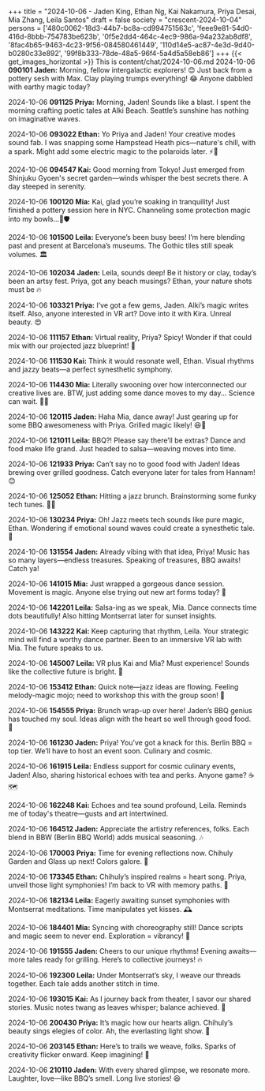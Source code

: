 +++
title = "2024-10-06 - Jaden King, Ethan Ng, Kai Nakamura, Priya Desai, Mia Zhang, Leila Santos"
draft = false
society = "crescent-2024-10-04"
persons = ['480c0062-18d3-44b7-bc8a-cd994751563c', 'feee9e81-54d0-416d-8bbb-754783be623b', '0f5e2dd4-464c-4ec9-986a-94a232ab8df8', '8fac4b65-9463-4c23-9f56-084580461449', '110d14e5-ac87-4e3d-9d40-b0280c33e892', '99f8b333-78de-48a5-96f4-5a4d5a58eb86']
+++
{{< get_images_horizontal >}}
This is content/chat/2024-10-06.md
2024-10-06 **090101 Jaden:** Morning, fellow intergalactic explorers! 😊 Just back from a pottery sesh with Max. Clay playing trumps everything! 😂 Anyone dabbled with earthy magic today?

2024-10-06 **091125 Priya:** Morning, Jaden! Sounds like a blast. I spent the morning crafting poetic tales at Alki Beach. Seattle’s sunshine has nothing on imaginative waves.

2024-10-06 **093022 Ethan:** Yo Priya and Jaden! Your creative modes sound fab. I was snapping some Hampstead Heath pics—nature's chill, with a spark. Might add some electric magic to the polaroids later. ⚡📸

2024-10-06 **094547 Kai:** Good morning from Tokyo! Just emerged from Shinjuku Gyoen's secret garden—winds whisper the best secrets there. A day steeped in serenity.

2024-10-06 **100120 Mia:** Kai, glad you’re soaking in tranquility! Just finished a pottery session here in NYC. Channeling some protection magic into my bowls...💪🛡️

2024-10-06 **101500 Leila:** Everyone’s been busy bees! I’m here blending past and present at Barcelona’s museums. The Gothic tiles still speak volumes. 🏛️

2024-10-06 **102034 Jaden:** Leila, sounds deep! Be it history or clay, today’s been an artsy fest. Priya, got any beach musings? Ethan, your nature shots must be 🔥

2024-10-06 **103321 Priya:** I’ve got a few gems, Jaden. Alki’s magic writes itself. Also, anyone interested in VR art? Dove into it with Kira. Unreal beauty. 😍

2024-10-06 **111157 Ethan:** Virtual reality, Priya? Spicy! Wonder if that could mix with our projected jazz blueprint! 🥁

2024-10-06 **111530 Kai:** Think it would resonate well, Ethan. Visual rhythms and jazzy beats—a perfect synesthetic symphony.

2024-10-06 **114430 Mia:** Literally swooning over how interconnected our creative lives are. BTW, just adding some dance moves to my day... Science can wait. 👯‍♀️

2024-10-06 **120115 Jaden:** Haha Mia, dance away! Just gearing up for some BBQ awesomeness with Priya. Grilled magic likely! 😆🍢

2024-10-06 **121011 Leila:** BBQ?! Please say there’ll be extras? Dance and food make life grand. Just headed to salsa—weaving moves into time.

2024-10-06 **121933 Priya:** Can’t say no to good food with Jaden! Ideas brewing over grilled goodness. Catch everyone later for tales from Hannam! 😊

2024-10-06 **125052 Ethan:** Hitting a jazz brunch. Brainstorming some funky tech tunes. 🤖🎷

2024-10-06 **130234 Priya:** Oh! Jazz meets tech sounds like pure magic, Ethan. Wondering if emotional sound waves could create a synesthetic tale. 💖

2024-10-06 **131554 Jaden:** Already vibing with that idea, Priya! Music has so many layers—endless treasures. Speaking of treasures, BBQ awaits! Catch ya!

2024-10-06 **141015 Mia:** Just wrapped a gorgeous dance session. Movement is magic. Anyone else trying out new art forms today? 🌟

2024-10-06 **142201 Leila:** Salsa-ing as we speak, Mia. Dance connects time dots beautifully! Also hitting Montserrat later for sunset insights.

2024-10-06 **143222 Kai:** Keep capturing that rhythm, Leila. Your strategic mind will find a worthy dance partner. Been to an immersive VR lab with Mia. The future speaks to us.

2024-10-06 **145007 Leila:** VR plus Kai and Mia? Must experience! Sounds like the collective future is bright. 🌈

2024-10-06 **153412 Ethan:** Quick note—jazz ideas are flowing. Feeling melody-magic mojo; need to workshop this with the group soon! 🎼

2024-10-06 **154555 Priya:** Brunch wrap-up over here! Jaden’s BBQ genius has touched my soul. Ideas align with the heart so well through good food. 💫

2024-10-06 **161230 Jaden:** Priya! You’ve got a knack for this. Berlin BBQ = top tier. We’ll have to host an event soon. Culinary and cosmic.

2024-10-06 **161915 Leila:** Endless support for cosmic culinary events, Jaden! Also, sharing historical echoes with tea and perks. Anyone game? ☕🗺️

2024-10-06 **162248 Kai:** Echoes and tea sound profound, Leila. Reminds me of today's theatre—gusts and art intertwined.

2024-10-06 **164512 Jaden:** Appreciate the artistry references, folks. Each blend in BBW (Berlin BBQ World) adds musical seasoning. 🎶

2024-10-06 **170003 Priya:** Time for evening reflections now. Chihuly Garden and Glass up next! Colors galore. 🎨

2024-10-06 **173345 Ethan:** Chihuly’s inspired realms = heart song. Priya, unveil those light symphonies! I’m back to VR with memory paths. 🌟

2024-10-06 **182134 Leila:** Eagerly awaiting sunset symphonies with Montserrat meditations. Time manipulates yet kisses. 🕰️

2024-10-06 **184401 Mia:** Syncing with choreography still! Dance scripts and magic seem to never end. Exploration = vibrancy! 🌠

2024-10-06 **191555 Jaden:** Cheers to our unique rhythms! Evening awaits—more tales ready for grilling. Here’s to collective journeys! 🔥

2024-10-06 **192300 Leila:** Under Montserrat’s sky, I weave our threads together. Each tale adds another stitch in time.

2024-10-06 **193015 Kai:** As I journey back from theater, I savor our shared stories. Music notes twang as leaves whisper; balance achieved. 🎵

2024-10-06 **200430 Priya:** It’s magic how our hearts align. Chihuly’s beauty sings elegies of color. Ah, the everlasting light show. 🌟

2024-10-06 **203145 Ethan:** Here’s to trails we weave, folks. Sparks of creativity flicker onward. Keep imagining! 🌌

2024-10-06 **210110 Jaden:** With every shared glimpse, we resonate more. Laughter, love—like BBQ’s smell. Long live stories! 😆
